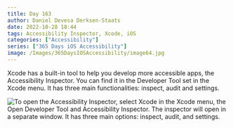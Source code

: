 ```yaml
---
title: Day 163
author: Daniel Devesa Derksen-Staats
date: 2022-10-28 18:44
tags: Accessibility Inspector, Xcode, iOS
categories: ["Accessibility"]
series: ["365 Days iOS Accessibility"]
image: /Images/365DaysIOSAccessibility/image64.jpg
---
```


Xcode has a built-in tool to help you develop more accessible apps, the Accessibility Inspector. You can find it in the Developer Tool set in the Xcode menu. It has three main functionalities: inspect, audit and settings.

![To open the Accessibility Inspector, select Xcode in the Xcode menu, the Open Developer Tool and Accessibility Inspector. The inspector will open in a separate window. It has three main options: inspect, audit, and settings.](/Images/365DaysIOSAccessibility/image64.jpg)